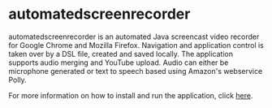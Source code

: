 # automatedscreenrecorder
automatedscreenrecorder is an automated Java screencast video recorder for Google Chrome and Mozilla Firefox.
Navigation and application control is taken over by a DSL file, created and saved locally.
The application supports audio merging and YouTube upload.
Audio can either be microphone generated or text to speech based using Amazon's webservice Polly.

For more information on how to install and run the application, click [here](https://www.google.com).
